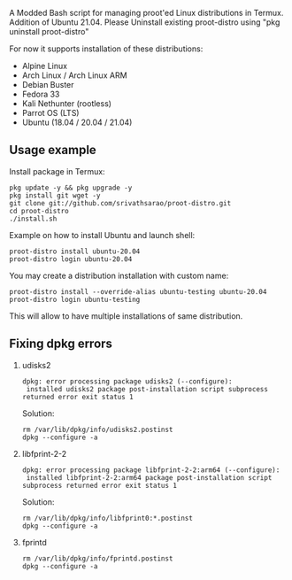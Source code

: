 A Modded Bash script for managing proot'ed Linux distributions in Termux. Addition of Ubuntu 21.04.
Please Uninstall existing proot-distro using "pkg uninstall proot-distro"

For now it supports installation of these distributions:

* Alpine Linux
* Arch Linux / Arch Linux ARM
* Debian Buster
* Fedora 33
* Kali Nethunter (rootless)
* Parrot OS (LTS)
* Ubuntu (18.04 / 20.04 / 21.04)

## Usage example

Install package in Termux:
```
pkg update -y && pkg upgrade -y
pkg install git wget -y
git clone git://github.com/srivathsarao/proot-distro.git
cd proot-distro
./install.sh
```

Example on how to install Ubuntu and launch shell:
```
proot-distro install ubuntu-20.04
proot-distro login ubuntu-20.04
```

You may create a distribution installation with custom name:
```
proot-distro install --override-alias ubuntu-testing ubuntu-20.04
proot-distro login ubuntu-testing
```
This will allow to have multiple installations of same distribution.

## Fixing dpkg errors

1. udisks2
   ```
   dpkg: error processing package udisks2 (--configure):
    installed udisks2 package post-installation script subprocess returned error exit status 1
   ```
   Solution:
   ```
   rm /var/lib/dpkg/info/udisks2.postinst
   dpkg --configure -a
   ```
2. libfprint-2-2
   ```
   dpkg: error processing package libfprint-2-2:arm64 (--configure):
    installed libfprint-2-2:arm64 package post-installation script subprocess returned error exit status 1
   ```
   Solution:
   ```
   rm /var/lib/dpkg/info/libfprint0:*.postinst
   dpkg --configure -a
   ```
3. fprintd
   ```
   rm /var/lib/dpkg/info/fprintd.postinst
   dpkg --configure -a
   ```
